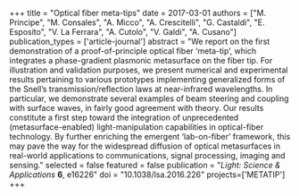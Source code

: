 +++
title = "Optical fiber meta-tips"
date = 2017-03-01
authors = ["M. Principe", "M. Consales", "A. Micco", "A. Crescitelli", "G. Castaldi", "E. Esposito", "V. La Ferrara", "A. Cutolo", "V. Galdi", "A. Cusano"]
publication_types = ['article-journal']
abstract = "We report on the first demonstration of a proof-of-principle optical fiber ‘meta-tip’, which integrates a phase-gradient plasmonic metasurface on the fiber tip. For illustration and validation purposes, we present numerical and experimental results pertaining to various prototypes implementing generalized forms of the Snell’s transmission/reflection laws at near-infrared wavelengths. In particular, we demonstrate several examples of beam steering and coupling with surface waves, in fairly good agreement with theory. Our results constitute a first step toward the integration of unprecedented (metasurface-enabled) light-manipulation capabilities in optical-fiber technology. By further enriching the emergent ‘lab-on-fiber’ framework, this may pave the way for the widespread diffusion of optical metasurfaces in real-world applications to communications, signal processing, imaging and sensing."
selected = false
featured = false
publication = "*Light: Science & Applications* **6**, e16226"
doi = "10.1038/lsa.2016.226"
projects=['METATIP']
+++
